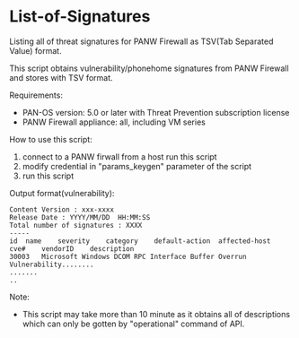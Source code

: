List-of-Signatures
==================

Listing all of threat signatures for PANW Firewall as TSV(Tab Separated Value) format.

This script obtains vulnerability/phonehome signatures from PANW Firewall and stores with TSV format.

Requirements:

* PAN-OS version: 5.0 or later with Threat Prevention subscription license
* PANW Firewall appliance: all, including VM series

How to use this script:

1. connect to a PANW firwall from a host run this script
2. modify credential in "params_keygen" parameter of the script
3. run this script

Output format(vulnerability):
```
Content Version : xxx-xxxx
Release Date : YYYY/MM/DD  HH:MM:SS
Total number of signatures : XXXX
-----
id	name	severity	category	default-action	affected-host	cve#	vendorID	description
30003	Microsoft Windows DCOM RPC Interface Buffer Overrun Vulnerability........
.......
..
```
Note:
* This script may take more than 10 minute as it obtains all of descriptions which can only be gotten by "operational" command of API.
